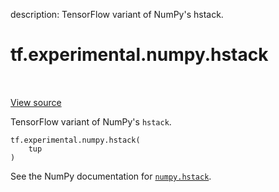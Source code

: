 description: TensorFlow variant of NumPy's hstack.

<div itemscope itemtype="http://developers.google.com/ReferenceObject">
<meta itemprop="name" content="tf.experimental.numpy.hstack" />
<meta itemprop="path" content="Stable" />
</div>

# tf.experimental.numpy.hstack

<!-- Insert buttons and diff -->

<table class="tfo-notebook-buttons tfo-api nocontent" align="left">

</table>

<a target="_blank" class="external" href="/code/stable/tensorflow/python/ops/numpy_ops/np_array_ops.py">View source</a>



TensorFlow variant of NumPy's `hstack`.

<pre class="devsite-click-to-copy prettyprint lang-py tfo-signature-link">
<code>tf.experimental.numpy.hstack(
    tup
)
</code></pre>



<!-- Placeholder for "Used in" -->

See the NumPy documentation for [`numpy.hstack`](https://numpy.org/doc/1.16/reference/generated/numpy.hstack.html).